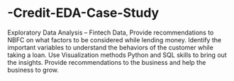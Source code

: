 # -Credit-EDA-Case-Study
Exploratory Data Analysis – Fintech Data, Provide recommendations to NBFC on what factors to be considered while lending money. Identify the important variables to understand the behaviors of the customer while taking a loan. Use Visualization methods Python and SQL skills to bring out the insights. Provide recommendations to the business and help the business to grow.
